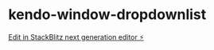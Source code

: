 # kendo-window-dropdownlist

[Edit in StackBlitz next generation editor ⚡️](https://stackblitz.com/~/github.com/MilanHanzalik/kendo-window-dropdownlist)